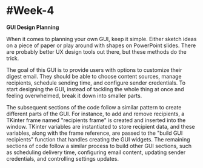 # #Week-4

**GUI Design Planning**

When it comes to planning your own GUI, keep it simple. Either sketch ideas on a piece of paper or play around with shapes on PowerPoint slides. There are probably better UX design tools out there, but these methods do the trick.

The goal of this GUI is to provide users with options to customize their digest email. They should be able to choose content sources, manage recipients, schedule sending time, and configure sender credentials. To start designing the GUI, instead of tackling the whole thing at once and feeling overwhelmed, break it down into smaller parts. 

The subsequent sections of the code follow a similar pattern to create different parts of the GUI. For instance, to add and remove recipients, a TKinter frame named "recipients frame" is created and inserted into the window. TKinter variables are instantiated to store recipient data, and these variables, along with the frame reference, are passed to the "build GUI recipients" function that handles creating the GUI widgets. The remaining sections of code follow a similar process to build other GUI sections, such as scheduling delivery time, configuring email content, updating sender credentials, and controlling settings updates.
